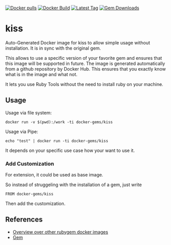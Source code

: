 [![Docker pulls](https://img.shields.io/docker/pulls/rubygem/kiss.svg)](https://hub.docker.com/r/rubygem/kiss/)
[![Docker Build](https://img.shields.io/docker/automated/rubygem/kiss.svg)](https://hub.docker.com/r/rubygem/kiss/)
[![Latest Tag](https://img.shields.io/github/tag/docker-rubygem/kiss.svg)](https://hub.docker.com/r/rubygem/kiss/)
[![Gem Downloads](https://img.shields.io/gem/dt/kiss.svg)](https://rubygems.org/gems/kiss/)
# kiss

Auto-Generated Docker image for kiss to allow simple usage without installation.
It is in sync with the original gem.

This allows to use a specific version of your favorite gem and ensures that this image will be supported in future.
The image is generated automatically from a github repository by Docker Hub.
This ensures that you exactly know what is in the image and what not.

It lets you use Ruby Tools without the need to install ruby on your machine.

## Usage

Usage via file system:

`docker run -v $(pwd):/work -ti docker-gems/kiss`

Usage via Pipe:

`echo "test" | docker run -ti docker-gems/kiss`

It depends on your specific use case how your want to use it.

### Add Customization

For extension, it could be used as base image.

So instead of struggeling with the installation of a gem, just write

`FROM docker-gems/kiss`

Then add the customization.

## References

 - [Overview over other rubygem docker images](https://github.com/thinkbot/docker-rubygem)
 - [Gem](https://rubygems.org/gems/kiss/)
